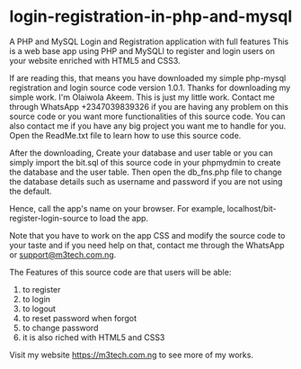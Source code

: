 # login-registration-in-php-and-mysql

A PHP and MySQL Login and Registration application with full features
This is a web base app using PHP and MySQLl to register and login users on your website enriched with HTML5 and CSS3.

If are reading this, that means you have downloaded my simple php-mysql registration and login source code version 1.0.1.
Thanks for downloading my simple work. I'm Olaiwola Akeem. This is just my little work. Contact me through WhatsApp +2347039839326 if you are having any problem on this source code or you want more functionalities of this source code. You can also contact me if you have any big project you want me to handle for you. Open the ReadMe.txt file to learn how to use this source code.

After the downloading, Create your database and user table or you can simply import the bit.sql of this source code in your phpmydmin to create the database and the user table. Then open the db_fns.php file to change the database details such as username and password if you are not using the default.

Hence, call the app's name on your browser. For example, localhost/bit-register-login-source to load the app.

Note that you have to work on the app CSS and modify the source code to your taste and if you need help on that, contact me through the WhatsApp or support@m3tech.com.ng.

The Features of this source code are that users will be able:
1. to register 
2. to login
3. to logout
4. to reset password when forgot
5. to change password
6. it is also riched with HTML5 and CSS3

Visit my website https://m3tech.com.ng to see more of my works.
